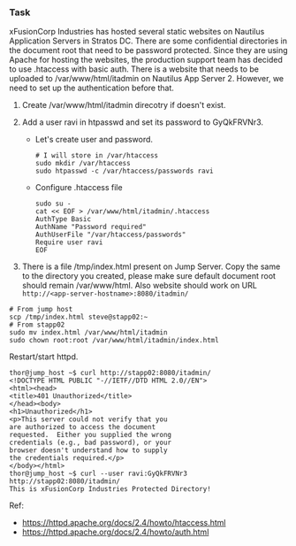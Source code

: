 ### Task
xFusionCorp Industries has hosted several static websites on Nautilus Application Servers in Stratos DC. There are some confidential directories in the document root that need to be password protected. Since they are using Apache for hosting the websites, the production support team has decided to use .htaccess with basic auth. There is a website that needs to be uploaded to /var/www/html/itadmin on Nautilus App Server 2. However, we need to set up the authentication before that.


1. Create /var/www/html/itadmin direcotry if doesn't exist.

2. Add a user ravi in htpasswd and set its password to GyQkFRVNr3.
   * Let's create user and password.
     ```
     # I will store in /var/htaccess
     sudo mkdir /var/htaccess
     sudo htpasswd -c /var/htaccess/passwords ravi
     ```
   * Configure .htaccess file
     ```
     sudo su -
     cat << EOF > /var/www/html/itadmin/.htaccess
     AuthType Basic
     AuthName "Password required"
     AuthUserFile "/var/htaccess/passwords"
     Require user ravi
     EOF
     ```
4. There is a file /tmp/index.html present on Jump Server. Copy the same to the directory you created, please make sure default document root should remain /var/www/html. Also website should work on URL ```http://<app-server-hostname>:8080/itadmin/```
```
# From jump host
scp /tmp/index.html steve@stapp02:~
# From stapp02
sudo mv index.html /var/www/html/itadmin
sudo chown root:root /var/www/html/itadmin/index.html
```
Restart/start httpd.

```
thor@jump_host ~$ curl http://stapp02:8080/itadmin/
<!DOCTYPE HTML PUBLIC "-//IETF//DTD HTML 2.0//EN">
<html><head>
<title>401 Unauthorized</title>
</head><body>
<h1>Unauthorized</h1>
<p>This server could not verify that you
are authorized to access the document
requested.  Either you supplied the wrong
credentials (e.g., bad password), or your
browser doesn't understand how to supply
the credentials required.</p>
</body></html>
thor@jump_host ~$ curl --user ravi:GyQkFRVNr3 http://stapp02:8080/itadmin/
This is xFusionCorp Industries Protected Directory!
```

Ref:
* https://httpd.apache.org/docs/2.4/howto/htaccess.html
* https://httpd.apache.org/docs/2.4/howto/auth.html
